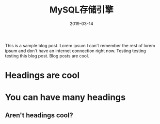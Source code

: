 ﻿---title: 'MySQL存储引擎'date: 2019-03-14permalink: /posts/2019/03/MySQL存储引擎/tags:  - cool posts  - category1  - category2---This is a sample blog post. Lorem ipsum I can't remember the rest of lorem ipsum and don't have an internet connection right now. Testing testing testing this blog post. Blog posts are cool.Headings are cool======You can have many headings======Aren't headings cool?------